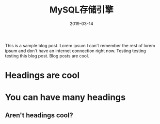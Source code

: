 ﻿---title: 'MySQL存储引擎'date: 2019-03-14permalink: /posts/2019/03/MySQL存储引擎/tags:  - cool posts  - category1  - category2---This is a sample blog post. Lorem ipsum I can't remember the rest of lorem ipsum and don't have an internet connection right now. Testing testing testing this blog post. Blog posts are cool.Headings are cool======You can have many headings======Aren't headings cool?------